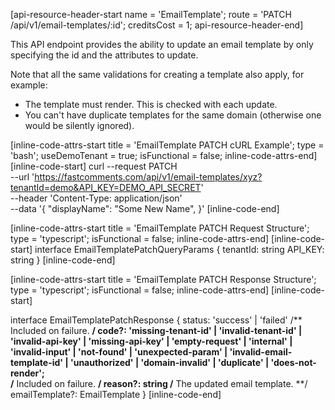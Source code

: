 [api-resource-header-start name = 'EmailTemplate'; route = 'PATCH /api/v1/email-templates/:id'; creditsCost = 1; api-resource-header-end]

This API endpoint provides the ability to update an email template by only specifying the id and the attributes to update.

Note that all the same validations for creating a template also apply, for example:

- The template must render. This is checked with each update.
- You can't have duplicate templates for the same domain (otherwise one would be silently ignored).

[inline-code-attrs-start title = 'EmailTemplate PATCH cURL Example'; type = 'bash'; useDemoTenant = true; isFunctional = false; inline-code-attrs-end]
[inline-code-start]
curl --request PATCH \
  --url 'https://fastcomments.com/api/v1/email-templates/xyz?tenantId=demo&API_KEY=DEMO_API_SECRET' \
  --header 'Content-Type: application/json' \
  --data '{
	"displayName": "Some New Name",
}'
[inline-code-end]

[inline-code-attrs-start title = 'EmailTemplate PATCH Request Structure'; type = 'typescript'; isFunctional = false; inline-code-attrs-end]
[inline-code-start]
interface EmailTemplatePatchQueryParams {
    tenantId: string
    API_KEY: string
}
[inline-code-end]

[inline-code-attrs-start title = 'EmailTemplate PATCH Response Structure'; type = 'typescript'; isFunctional = false; inline-code-attrs-end]
[inline-code-start]

interface EmailTemplatePatchResponse {
    status: 'success' | 'failed'
    /** Included on failure. **/
    code?: 'missing-tenant-id' | 'invalid-tenant-id' | 'invalid-api-key' | 'missing-api-key' | 'empty-request' | 'internal' | 'invalid-input' | 'not-found' | 'unexpected-param' | 'invalid-email-template-id' | 'unauthorized' | 'domain-invalid' | 'duplicate' | 'does-not-render';  
    /** Included on failure. **/
    reason?: string
    /** The updated email template. **/
    emailTemplate?: EmailTemplate
}
[inline-code-end]
